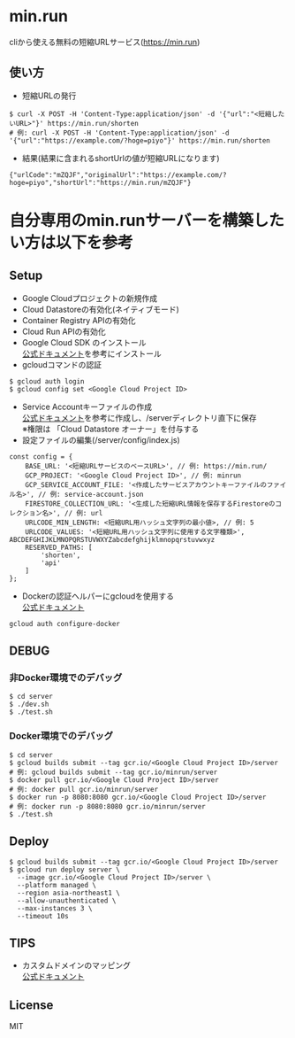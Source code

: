 # min.run
cliから使える無料の短縮URLサービス(https://min.run)  

## 使い方
- 短縮URLの発行  
```
$ curl -X POST -H 'Content-Type:application/json' -d '{"url":"<短縮したいURL>"}' https://min.run/shorten
# 例: curl -X POST -H 'Content-Type:application/json' -d '{"url":"https://example.com/?hoge=piyo"}' https://min.run/shorten
```
- 結果(結果に含まれるshortUrlの値が短縮URLになります)
```
{"urlCode":"mZQJF","originalUrl":"https://example.com/?hoge=piyo","shortUrl":"https://min.run/mZQJF"}
```

# 自分専用のmin.runサーバーを構築したい方は以下を参考

## Setup
- Google Cloudプロジェクトの新規作成
- Cloud Datastoreの有効化(ネイティブモード)
- Container Registry APIの有効化
- Cloud Run APIの有効化
- Google Cloud SDK のインストール  
[公式ドキュメント](https://cloud.google.com/sdk/install)を参考にインストール
- gcloudコマンドの認証
```
$ gcloud auth login
$ gcloud config set <Google Cloud Project ID>
```
- Service Accountキーファイルの作成  
[公式ドキュメント](https://cloud.google.com/iam/docs/creating-managing-service-account-keys)を参考に作成し、/serverディレクトリ直下に保存  
※権限は 「Cloud Datastore オーナー」を付与する
- 設定ファイルの編集(/server/config/index.js)
```
const config = {
    BASE_URL: '<短縮URLサービスのベースURL>', // 例: https://min.run/
    GCP_PROJECT: '<Google Cloud Project ID>', // 例: minrun
    GCP_SERVICE_ACCOUNT_FILE: '<作成したサービスアカウントキーファイルのファイル名>', // 例: service-account.json
    FIRESTORE_COLLECTION_URL: '<生成した短縮URL情報を保存するFirestoreのコレクション名>', // 例: url
    URLCODE_MIN_LENGTH: <短縮URL用ハッシュ文字列の最小値>, // 例: 5
    URLCODE_VALUES: '<短縮URL用ハッシュ文字列に使用する文字種類>', ABCDEFGHIJKLMNOPQRSTUVWXYZabcdefghijklmnopqrstuvwxyz
    RESERVED_PATHS: [
        'shorten',
        'api'
    ]
};
```
- Dockerの認証ヘルパーにgcloudを使用する  
[公式ドキュメント](https://cloud.google.com/container-registry/docs/advanced-authentication?hl=ja)
```
gcloud auth configure-docker
```

## DEBUG
### 非Docker環境でのデバッグ
```
$ cd server
$ ./dev.sh
$ ./test.sh
```

### Docker環境でのデバッグ
```
$ cd server
$ gcloud builds submit --tag gcr.io/<Google Cloud Project ID>/server
# 例: gcloud builds submit --tag gcr.io/minrun/server
$ docker pull gcr.io/<Google Cloud Project ID>/server
# 例: docker pull gcr.io/minrun/server
$ docker run -p 8080:8080 gcr.io/<Google Cloud Project ID>/server
# 例: docker run -p 8080:8080 gcr.io/minrun/server
$ ./test.sh
```

## Deploy
```
$ gcloud builds submit --tag gcr.io/<Google Cloud Project ID>/server
$ gcloud run deploy server \
  --image gcr.io/<Google Cloud Project ID>/server \
  --platform managed \
  --region asia-northeast1 \
  --allow-unauthenticated \
  --max-instances 3 \
  --timeout 10s
```

## TIPS
- カスタムドメインのマッピング  
[公式ドキュメント](https://cloud.google.com/run/docs/mapping-custom-domains?hl=ja)

## License
MIT
